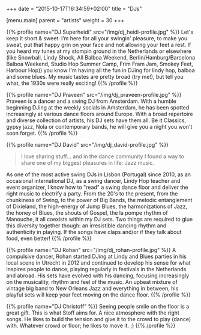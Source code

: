 +++
date = "2015-10-17T16:34:59+02:00"
title = "DJs"

[menu.main]
parent = "artists"
weight = 30
+++

{{% profile
  name="DJ Superheidi"
  src="/img/dj_heidi-profile.jpg"
  %}}
Let's keep it short & sweet: I’m here for all your swingin' pleasure, to make
you sweat, put that happy grin on your face and not allowing your feet a rest.
If you heard my tunes at my stompin ground in the Netherlands or elsewhere
(like Snowball, Lindy Shock, All Balboa Weekend, Berlin/Hamburg/Barcelona
Balboa Weekend, Studio Hop Summer Camp, Frim Fram Jam, Smokey Feet, Harbour
Hop)) you know I'm having all the fun in DJing for lindy hop, balboa and some
blues. My music tastes are pretty broad (try me!), but tell you what, the 1930s
were really exciting!
{{% /profile %}}

{{% profile
  name="DJ Praveen"
  src="/img/dj_praveen-profile.jpg"
  %}}
Praveen is a dancer and a swing DJ from Amsterdam. With a humble beginning
DJing at the weekly socials in Amsterdam, he has been spotted increasingly at
various dance floors around Europe. With a broad repertoire and diverse
collection of artists, his DJ sets have them all. Be it Classics, gypsy jazz,
Nola or contemporary bands, he will give you a night you won't soon forget.
{{% /profile %}}

{{% profile
  name="DJ David"
  src="/img/dj_david-profile.jpg"
  %}}
> I love sharing stuff... and in the dance community I found a way to share
> one of my biggest pleasures in life: Jazz music.

As one of the most active swing DJs in Lisbon (Portugal) since 2010, as an
occasional international DJ, as a swing dancer, Lindy Hop teacher and event
organizer, I know how to "read" a swing dance floor and deliver the right music
to electrify a party.  From the 20's to the present, from the chunkiness of
Swing, to the power of Big Bands, the melodic entanglement of Dixieland, the
high-energy of Jump Blues, the harmonizations of Jazz, the honey of Blues, the
shouts of Gospel, the la pompe rhythm of Manouche, it all coexists within my DJ
sets. Two things are required to glue this diversity together though: an
irresistible dancing rhythm and authenticity in playing. If the songs have
claps and/or if they talk about food, even better!
{{% /profile %}}

{{% profile
  name="DJ Rohan"
  src="/img/dj_rohan-profile.jpg"
  %}}
A compulsive dancer, Rohan started DJing at Lindy and Blues parties in his
local scene in Utrecht in 2012 and continued to develop his sense for what
inspires people to dance, playing regularly in festivals in the Netherlands and
abroad. His sets have evolved with his dancing, focusing increasingly on the
musicality, rhythm and feel of the music. An upbeat mixture of vintage big band
to New Orleans Jazz and everything in between, his playful sets will keep your
feet moving on the dance floor.
{{% /profile %}}

{{% profile
  name="DJ Christoff"
  %}}
Seeing people smile on the floor is a great gift. This is what Stoff aims for.
A nice atmosphere with the right songs. He likes to build the tension and give
it to the crowd to play (dance) with. Whatever crowd or floor; he likes to move
it. ;)
{{% /profile %}}
